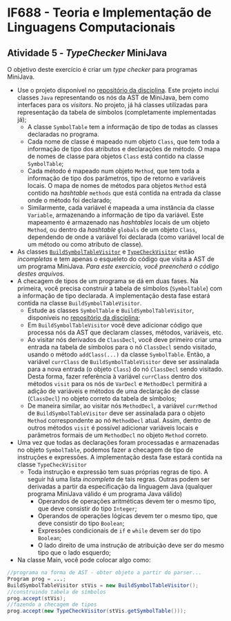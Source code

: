 # IF688 - Teoria e Implementação de Linguagens Computacionais

## Atividade 5 - _TypeChecker_ MiniJava

O objetivo deste exercício é criar um _type checker_ para programas MiniJava.

- Use o projeto disponível no [repositório da disciplina](https://github.com/if688/if688.github.io/tree/master/atividades/04-MiniJavaAST). Este projeto inclui classes `Java` representando os nós da AST de MiniJava, bem como interfaces para os _visitors_. No projeto, já há classes utilizadas para representação da tabela de símbolos (completamente implementadas já);
  - A classe `SymbolTable` tem a informação de tipo de todas as classes declaradas no programa. 
  - Cada nome de classe é mapeado num objeto `Class`, que tem toda a informação de tipo dos atributos e declarações de método. O mapa de nomes de classe para objetos `Class` está contido na classe `SymbolTable`; 
  - Cada método é mapeado num objeto `Method`, que tem toda a informação de tipo dos parâmetros, tipo de retorno e variáveis locais. O mapa de nomes de métodos para objetos `Method` está contido na _hashtable_ `methods` que está contida na entrada da classe onde o método foi declarado;
  - Similarmente, cada variável é mapeada a uma instância da classe `Variable`, armazenando a informação de tipo da variável. Este mapeamento é armazenado nas _hashtables_ locais de um objeto `Method`, ou dentro da _hashtable_ `globals` de um objeto `Class`, dependendo de onde a variável foi declarada (como variável local de um método ou como atributo de classe).
- As classes [`BuildSymbolTableVisitor`](https://github.com/if688/if688.github.io/tree/master/atividades/05-TypeCheckerMiniJava/BuildSymbolTableVisitor.java) e [`TypeCheckVisitor`](https://github.com/if688/if688.github.io/tree/master/atividades/05-TypeCheckerMiniJava/TypeCheckVisitor.java) estão *incompletas* e tem apenas o esqueleto do código que visita a AST de um programa MiniJava. *Para este exercício, você preencherá o código destes arquivos.*
- A checagem de tipos de um programa se dá em duas fases. Na primeira, você precisa construir a tabela de símbolos (`SymbolTable`) com a informação de tipo declarada. A implementação desta fase estará contida na classe `BuildSymbolTableVisitor`.
  - Estude as classes `SymbolTable` e `BuildSymbolTableVisitor`, disponíveis no [repositório da disciplina](https://github.com/if688/if688.github.io/tree/master/2018.1/atividades/05-TypeCheckerMiniJava);
  - Em `BuildSymbolTableVisitor` você deve adicionar código que processa nós da AST que declaram classes, métodos, variáveis, etc.
  - Ao visitar nós derivados de `ClassDecl`, você deve primeiro criar uma entrada na tabela de símbolos para o nó `ClassDecl` sendo visitado, usando o método `addClass(...)` da classe `SymbolTable`. Então, a variável `currClass` de `BuildSymbolTableVisitor` deve ser assinalada para a nova entrada (o objeto `Class`) do nó `ClassDecl` sendo visitado. Desta forma, fazer referência à variável `currClass` dentro dos métodos `visit` para os nós de `VarDecl` e `MethodDecl` permitirá a adição de variáveis e métodos de uma declaração de classe (`ClassDecl`) no objeto correto da tabela de símbolos;
  - De maneira similar, ao visitar nós `MethodDecl`, a variável `currMethod` de `BuildSymbolTableVisitor` deve ser assinalada para o objeto `Method` correspondente ao nó `MethodDecl` atual. Assim, dentro de outros métodos `visit` é possível adicionar variáveis locais e parâmetros formais de um `MethodDecl` no objeto `Method` correto.
- Uma vez que todas as declarações foram processadas e armazenadas no objeto `SymbolTable`, podemos fazer a checagem de tipo de instruções e expressões. A implementação desta fase estará contida na classe `TypeCheckVisitor`
  - Toda instrução e expressão tem suas próprias regras de tipo. A seguir há uma lista *incompleta* de tais regras. Outras podem ser derivadas a partir da especificação da linguagem Java (qualquer programa MiniJava válido é um programa Java válido)
    - Operandos de operações aritméticas devem ter o mesmo tipo, que deve consistir do tipo `Integer`;
    - Operandos de operações lógicas devem ter o mesmo tipo, que deve consistir do tipo `Boolean`;
    - Expressões condicionais de `if` e `while` devem ser do tipo `Boolean`;
    - O lado direito de uma instrução de atribuição deve ser do mesmo tipo que o lado esquerdo; 
- Na classe Main, você pode colocar algo como: 
```java 
//programa na forma de AST - obter objeto a partir do parser...
Program prog = ...;
BuildSymbolTableVisitor stVis = new BuildSymbolTableVisitor();
//construindo tabela de símbolos
prog.accept(stVis); 
//fazendo a checagem de tipos
prog.accept(new TypeCheckVisitor(stVis.getSymbolTable())); 
```